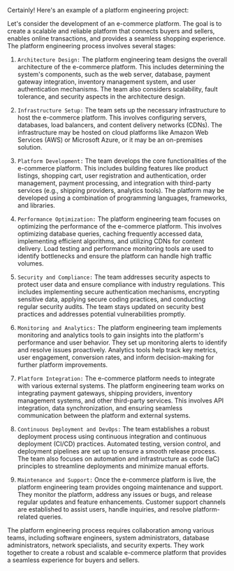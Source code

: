 Certainly! Here's an example of a platform engineering project:

Let's consider the development of an e-commerce platform. The goal is to create a scalable and reliable platform that connects buyers and sellers, enables online transactions, and provides a seamless shopping experience. The platform engineering process involves several stages:

1. `Architecture Design:` The platform engineering team designs the overall architecture of the e-commerce platform. This includes determining the system's components, such as the web server, database, payment gateway integration, inventory management system, and user authentication mechanisms. The team also considers scalability, fault tolerance, and security aspects in the architecture design.

1. `Infrastructure Setup:` The team sets up the necessary infrastructure to host the e-commerce platform. This involves configuring servers, databases, load balancers, and content delivery networks (CDNs). The infrastructure may be hosted on cloud platforms like Amazon Web Services (AWS) or Microsoft Azure, or it may be an on-premises solution.

1. `Platform Development:` The team develops the core functionalities of the e-commerce platform. This includes building features like product listings, shopping cart, user registration and authentication, order management, payment processing, and integration with third-party services (e.g., shipping providers, analytics tools). The platform may be developed using a combination of programming languages, frameworks, and libraries.

1. `Performance Optimization:` The platform engineering team focuses on optimizing the performance of the e-commerce platform. This involves optimizing database queries, caching frequently accessed data, implementing efficient algorithms, and utilizing CDNs for content delivery. Load testing and performance monitoring tools are used to identify bottlenecks and ensure the platform can handle high traffic volumes.

1. `Security and Compliance:` The team addresses security aspects to protect user data and ensure compliance with industry regulations. This includes implementing secure authentication mechanisms, encrypting sensitive data, applying secure coding practices, and conducting regular security audits. The team stays updated on security best practices and addresses potential vulnerabilities promptly.

1. `Monitoring and Analytics:` The platform engineering team implements monitoring and analytics tools to gain insights into the platform's performance and user behavior. They set up monitoring alerts to identify and resolve issues proactively. Analytics tools help track key metrics, user engagement, conversion rates, and inform decision-making for further platform improvements.

1. `Platform Integration:` The e-commerce platform needs to integrate with various external systems. The platform engineering team works on integrating payment gateways, shipping providers, inventory management systems, and other third-party services. This involves API integration, data synchronization, and ensuring seamless communication between the platform and external systems.

1. `Continuous Deployment and DevOps:` The team establishes a robust deployment process using continuous integration and continuous deployment (CI/CD) practices. Automated testing, version control, and deployment pipelines are set up to ensure a smooth release process. The team also focuses on automation and infrastructure as code (IaC) principles to streamline deployments and minimize manual efforts.

1. `Maintenance and Support:` Once the e-commerce platform is live, the platform engineering team provides ongoing maintenance and support. They monitor the platform, address any issues or bugs, and release regular updates and feature enhancements. Customer support channels are established to assist users, handle inquiries, and resolve platform-related queries.

The platform engineering process requires collaboration among various teams, including software engineers, system administrators, database administrators, network specialists, and security experts. They work together to create a robust and scalable e-commerce platform that provides a seamless experience for buyers and sellers.
